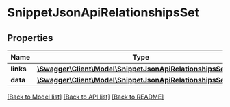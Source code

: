 # SnippetJsonApiRelationshipsSet

## Properties
Name | Type | Description | Notes
------------ | ------------- | ------------- | -------------
**links** | [**\Swagger\Client\Model\SnippetJsonApiRelationshipsSetLinks**](SnippetJsonApiRelationshipsSetLinks.md) |  | [optional] 
**data** | [**\Swagger\Client\Model\SnippetJsonApiRelationshipsSetData**](SnippetJsonApiRelationshipsSetData.md) |  | [optional] 

[[Back to Model list]](../../README.md#documentation-for-models) [[Back to API list]](../../README.md#documentation-for-api-endpoints) [[Back to README]](../../README.md)

